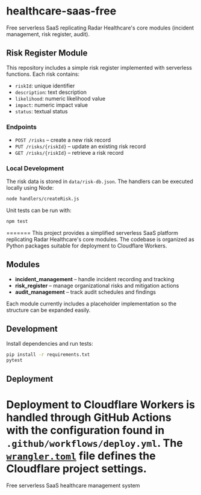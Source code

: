 # healthcare-saas-free


Free serverless SaaS replicating Radar Healthcare's core modules (incident management, risk register, audit).

## Risk Register Module

This repository includes a simple risk register implemented with serverless functions. Each risk contains:

- `riskId`: unique identifier
- `description`: text description
- `likelihood`: numeric likelihood value
- `impact`: numeric impact value
- `status`: textual status

### Endpoints

- `POST /risks` – create a new risk record
- `PUT /risks/{riskId}` – update an existing risk record
- `GET /risks/{riskId}` – retrieve a risk record

### Local Development

The risk data is stored in `data/risk-db.json`. The handlers can be executed locally using Node:

```bash
node handlers/createRisk.js
```

Unit tests can be run with:

```bash
npm test
```
=======
This project provides a simplified serverless SaaS platform replicating Radar Healthcare's core modules. The codebase is organized as Python packages suitable for deployment to Cloudflare Workers.

## Modules

- **incident_management** – handle incident recording and tracking
- **risk_register** – manage organizational risks and mitigation actions
- **audit_management** – track audit schedules and findings

Each module currently includes a placeholder implementation so the structure can be expanded easily.

## Development

Install dependencies and run tests:

```bash
pip install -r requirements.txt
pytest
```

## Deployment

Deployment to Cloudflare Workers is handled through GitHub Actions with the configuration found in `.github/workflows/deploy.yml`. The [`wrangler.toml`](./wrangler.toml) file defines the Cloudflare project settings.
=======
Free serverless SaaS healthcare management system


